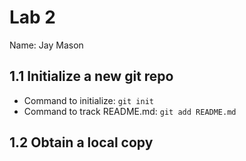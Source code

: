 # Lab 2

Name: Jay Mason

## 1.1 Initialize a new git repo
- Command to initialize: `git init`
- Command to track README.md: `git add README.md`

## 1.2 Obtain a local copy
